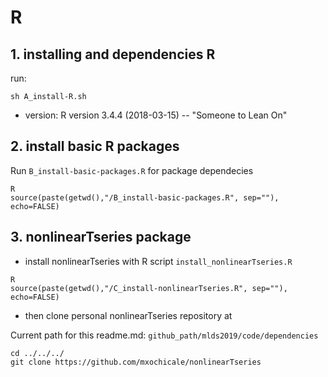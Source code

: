 
# R

## 1. installing and dependencies R

run:

```
sh A_install-R.sh
```

* version: R version 3.4.4 (2018-03-15) -- "Someone to Lean On"


## 2. install basic R packages
Run `B_install-basic-packages.R` for package dependecies
```
R
source(paste(getwd(),"/B_install-basic-packages.R", sep=""), echo=FALSE)
```


## 3. nonlinearTseries package


* install nonlinearTseries with R script `install_nonlinearTseries.R`
```
R
source(paste(getwd(),"/C_install-nonlinearTseries.R", sep=""), echo=FALSE)
```

* then clone personal nonlinearTseries repository at

Current path for this readme.md: `github_path/mlds2019/code/dependencies`

```
cd ../../../
git clone https://github.com/mxochicale/nonlinearTseries
```




